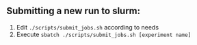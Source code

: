 ## Submitting a new run to slurm:
1. Edit `./scripts/submit_jobs.sh` according to needs
2. Execute `sbatch ./scripts/submit_jobs.sh [experiment name]`